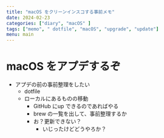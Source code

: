 ```yaml
---
title: "macOS をクリーンインスコする事前メモ"
date: 2024-02-23
categories: ["diary", "macOS" ]
tags: ["memo", " dotfile", "macOS", "upgrade", "update"]
menu: main
---
```


# macOS をアプデするぞ

- アプデの前の事前整理をしたい
  - dotfile
  - ローカルにあるものの移動
    - GitHub にup できるのであればやる
    - brew の一覧を出して、事前整理するか
    - お？更新できない？
      - いじったけどどうやろか？
      
